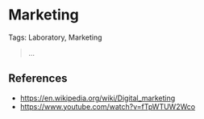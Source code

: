 # Marketing

Tags: Laboratory, Marketing

> …

## References

- https://en.wikipedia.org/wiki/Digital_marketing
- https://www.youtube.com/watch?v=fTpWTUW2Wco
